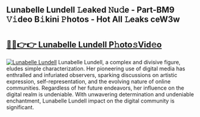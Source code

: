 ## Lunabelle Lundell 𝙻eaked 𝙽u𝚍e - Part-BM9 𝚅𝚒deo B𝚒kini 𝙿hotos - Hot All 𝙻eaks ceW3w

# <h2><a href="http://ld425q8.urlbe.top/?page=Lunabelle+Lundell">🔗🔗👉👉 Lunabelle Lundell P𝚑oto𝚜Vid𝚎o</a></h2>

[![Lunabelle Lundell](https://i.imgur.com/eBuTRDB.gif)](http://ld425q8.urlbe.top/?page=Lunabelle+Lundell)
Lunabelle Lundell, a complex and divisive figure, eludes simple characterization. Her pioneering use of digital media has enthralled and infuriated observers, sparking discussions on artistic expression, self-representation, and the evolving nature of online communities. Regardless of her future endeavors, her influence on the digital realm is undeniable. With unwavering determination and undeniable enchantment, Lunabelle Lundell impact on the digital community is significant.
